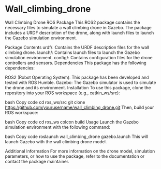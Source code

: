 # Wall_climbing_drone
Wall Climbing Drone ROS Package
This ROS2 package contains the necessary files to simulate a wall climbing drone in Gazebo. The package includes a URDF description of the drone, along with launch files to launch the Gazebo simulation environment.

Package Contents
urdf/: Contains the URDF description files for the wall climbing drone.
launch/: Contains launch files to launch the Gazebo simulation environment.
config/: Contains configuration files for the drone controllers and sensors.
Dependencies
This package has the following dependencies:

ROS2 (Robot Operating System): This package has been developed and tested with ROS Humble.
Gazebo: The Gazebo simulator is used to simulate the drone and its environment.
Installation
To use this package, clone the repository into your ROS workspace (e.g., catkin_ws/src):

bash
Copy code
cd ros_ws/src
git clone https://github.com/yourusername/wall_climbing_drone.git
Then, build your ROS workspace:

bash
Copy code
cd ros_ws
colcon build
Usage
Launch the Gazebo simulation environment with the following command:

bash
Copy code
roslaunch wall_climbing_drone gazebo.launch
This will launch Gazebo with the wall climbing drone model.

Additional Information
For more information on the drone model, simulation parameters, or how to use the package, refer to the documentation or contact the package maintainer.

